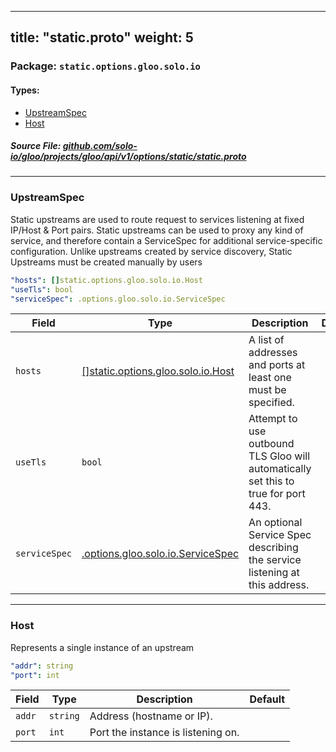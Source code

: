 
---
title: "static.proto"
weight: 5
---

<!-- Code generated by solo-kit. DO NOT EDIT. -->


### Package: `static.options.gloo.solo.io` 
#### Types:


- [UpstreamSpec](#upstreamspec)
- [Host](#host)
  



##### Source File: [github.com/solo-io/gloo/projects/gloo/api/v1/options/static/static.proto](https://github.com/solo-io/gloo/blob/master/projects/gloo/api/v1/options/static/static.proto)





---
### UpstreamSpec

 
Static upstreams are used to route request to services listening at fixed IP/Host & Port pairs.
Static upstreams can be used to proxy any kind of service, and therefore contain a ServiceSpec
for additional service-specific configuration.
Unlike upstreams created by service discovery, Static Upstreams must be created manually by users

```yaml
"hosts": []static.options.gloo.solo.io.Host
"useTls": bool
"serviceSpec": .options.gloo.solo.io.ServiceSpec

```

| Field | Type | Description | Default |
| ----- | ---- | ----------- |----------- | 
| `hosts` | [[]static.options.gloo.solo.io.Host](../static.proto.sk/#host) | A list of addresses and ports at least one must be specified. |  |
| `useTls` | `bool` | Attempt to use outbound TLS Gloo will automatically set this to true for port 443. |  |
| `serviceSpec` | [.options.gloo.solo.io.ServiceSpec](../../service_spec.proto.sk/#servicespec) | An optional Service Spec describing the service listening at this address. |  |




---
### Host

 
Represents a single instance of an upstream

```yaml
"addr": string
"port": int

```

| Field | Type | Description | Default |
| ----- | ---- | ----------- |----------- | 
| `addr` | `string` | Address (hostname or IP). |  |
| `port` | `int` | Port the instance is listening on. |  |





<!-- Start of HubSpot Embed Code -->
<script type="text/javascript" id="hs-script-loader" async defer src="//js.hs-scripts.com/5130874.js"></script>
<!-- End of HubSpot Embed Code -->
